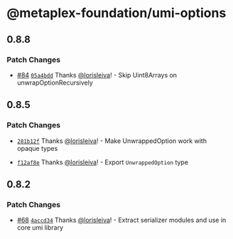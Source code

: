 # @metaplex-foundation/umi-options

## 0.8.8

### Patch Changes

- [#84](https://github.com/metaplex-foundation/umi/pull/84) [`05a4bdd`](https://github.com/metaplex-foundation/umi/commit/05a4bdd7da2c239ea9740e8ed7e496d3494709d9) Thanks [@lorisleiva](https://github.com/lorisleiva)! - Skip Uint8Arrays on unwrapOptionRecursively

## 0.8.5

### Patch Changes

- [`281b12f`](https://github.com/metaplex-foundation/umi/commit/281b12f052ed343c1d5ed25335a3efe283f7809f) Thanks [@lorisleiva](https://github.com/lorisleiva)! - Make UnwrappedOption work with opaque types

- [`f12af8e`](https://github.com/metaplex-foundation/umi/commit/f12af8e0127bea479155e73c6d4730ee94736ac7) Thanks [@lorisleiva](https://github.com/lorisleiva)! - Export `UnwrappedOption` type

## 0.8.2

### Patch Changes

- [#68](https://github.com/metaplex-foundation/umi/pull/68) [`4accd34`](https://github.com/metaplex-foundation/umi/commit/4accd34f0a70d360321c42f395a2ad45cbadca16) Thanks [@lorisleiva](https://github.com/lorisleiva)! - Extract serializer modules and use in core umi library
